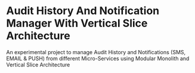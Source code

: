 # Audit History And Notification Manager With Vertical Slice Architecture
An experimental project to manage Audit History and Notifications (SMS, EMAIL &amp; PUSH) from different Micro-Services using Modular Monolith and Vertical Slice Architecture

